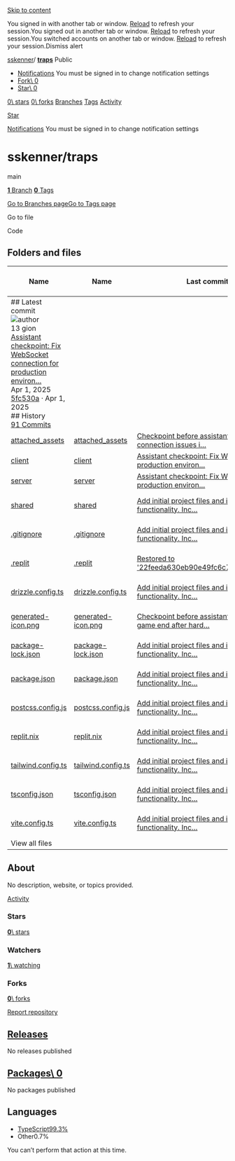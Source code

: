 [Skip to content](https://github.com/sskenner/traps#start-of-content)

You signed in with another tab or window. [Reload](https://github.com/sskenner/traps) to refresh your session.You signed out in another tab or window. [Reload](https://github.com/sskenner/traps) to refresh your session.You switched accounts on another tab or window. [Reload](https://github.com/sskenner/traps) to refresh your session.Dismiss alert

[sskenner](https://github.com/sskenner)/ **[traps](https://github.com/sskenner/traps)** Public

- [Notifications](https://github.com/login?return_to=%2Fsskenner%2Ftraps) You must be signed in to change notification settings
- [Fork\\
0](https://github.com/login?return_to=%2Fsskenner%2Ftraps)
- [Star\\
0](https://github.com/login?return_to=%2Fsskenner%2Ftraps)


[0\\
stars](https://github.com/sskenner/traps/stargazers) [0\\
forks](https://github.com/sskenner/traps/forks) [Branches](https://github.com/sskenner/traps/branches) [Tags](https://github.com/sskenner/traps/tags) [Activity](https://github.com/sskenner/traps/activity)

[Star](https://github.com/login?return_to=%2Fsskenner%2Ftraps)

[Notifications](https://github.com/login?return_to=%2Fsskenner%2Ftraps) You must be signed in to change notification settings

# sskenner/traps

main

[**1** Branch](https://github.com/sskenner/traps/branches) [**0** Tags](https://github.com/sskenner/traps/tags)

[Go to Branches page](https://github.com/sskenner/traps/branches)[Go to Tags page](https://github.com/sskenner/traps/tags)

Go to file

Code

## Folders and files

| Name | Name | Last commit message | Last commit date |
| --- | --- | --- | --- |
| ## Latest commit<br>![author](https://github.githubassets.com/images/gravatars/gravatar-user-420.png?size=40)<br>13 gion<br>[Assistant checkpoint: Fix WebSocket connection for production environ…](https://github.com/sskenner/traps/commit/5fc530ad7ebe8bea79f6550d7c9415381f03694b)<br>Apr 1, 2025<br>[5fc530a](https://github.com/sskenner/traps/commit/5fc530ad7ebe8bea79f6550d7c9415381f03694b) · Apr 1, 2025<br>## History<br>[91 Commits](https://github.com/sskenner/traps/commits/main/) |
| [attached\_assets](https://github.com/sskenner/traps/tree/main/attached_assets "attached_assets") | [attached\_assets](https://github.com/sskenner/traps/tree/main/attached_assets "attached_assets") | [Checkpoint before assistant change: Fix WebSocket connection issues i…](https://github.com/sskenner/traps/commit/2f8bd8d8fa091210742db517ca27440417751226 "Checkpoint before assistant change: Fix WebSocket connection issues in multiplayer mode by correcting the client's WebSocket URL and investigating Replit's WebSocket handling.  Replit-Commit-Author: Assistant") | Apr 1, 2025 |
| [client](https://github.com/sskenner/traps/tree/main/client "client") | [client](https://github.com/sskenner/traps/tree/main/client "client") | [Assistant checkpoint: Fix WebSocket connection for production environ…](https://github.com/sskenner/traps/commit/5fc530ad7ebe8bea79f6550d7c9415381f03694b "Assistant checkpoint: Fix WebSocket connection for production environment  Assistant generated file changes: - client/src/components/Multiplayer/MultiplayerLobby.tsx: Fix WebSocket URL construction - server/socketServer.ts: Update WebSocket server configuration  ---  User prompt:  Please implement the detailed fix in the pasted attachment. The Domain of the app is https://traps2.replit.app.  Replit-Commit-Author: Assistant Replit-Commit-Session-Id: 73494cba-3066-4099-a571-b70a9912868f") | Apr 1, 2025 |
| [server](https://github.com/sskenner/traps/tree/main/server "server") | [server](https://github.com/sskenner/traps/tree/main/server "server") | [Assistant checkpoint: Fix WebSocket connection for production environ…](https://github.com/sskenner/traps/commit/5fc530ad7ebe8bea79f6550d7c9415381f03694b "Assistant checkpoint: Fix WebSocket connection for production environment  Assistant generated file changes: - client/src/components/Multiplayer/MultiplayerLobby.tsx: Fix WebSocket URL construction - server/socketServer.ts: Update WebSocket server configuration  ---  User prompt:  Please implement the detailed fix in the pasted attachment. The Domain of the app is https://traps2.replit.app.  Replit-Commit-Author: Assistant Replit-Commit-Session-Id: 73494cba-3066-4099-a571-b70a9912868f") | Apr 1, 2025 |
| [shared](https://github.com/sskenner/traps/tree/main/shared "shared") | [shared](https://github.com/sskenner/traps/tree/main/shared "shared") | [Add initial project files and implement basic game functionality. Inc…](https://github.com/sskenner/traps/commit/be699e91388f6183371a2fa92db15d35a94c1694 "Add initial project files and implement basic game functionality.  Includes client-side game logic, UI components, and multiplayer features.  Replit-Commit-Author: Agent Replit-Commit-Session-Id: 7c8fffda-21ba-4cc9-9f7e-73c507253a6d Replit-Commit-Screenshot-Url: https://storage.googleapis.com/screenshot-production-us-central1/9ee37227-f2db-4b42-b81c-cbd266d4c5ea/f329f54c-54a7-40de-adf1-e3125d9e407d.jpg") | Mar 31, 2025 |
| [.gitignore](https://github.com/sskenner/traps/blob/main/.gitignore ".gitignore") | [.gitignore](https://github.com/sskenner/traps/blob/main/.gitignore ".gitignore") | [Add initial project files and implement basic game functionality. Inc…](https://github.com/sskenner/traps/commit/be699e91388f6183371a2fa92db15d35a94c1694 "Add initial project files and implement basic game functionality.  Includes client-side game logic, UI components, and multiplayer features.  Replit-Commit-Author: Agent Replit-Commit-Session-Id: 7c8fffda-21ba-4cc9-9f7e-73c507253a6d Replit-Commit-Screenshot-Url: https://storage.googleapis.com/screenshot-production-us-central1/9ee37227-f2db-4b42-b81c-cbd266d4c5ea/f329f54c-54a7-40de-adf1-e3125d9e407d.jpg") | Mar 31, 2025 |
| [.replit](https://github.com/sskenner/traps/blob/main/.replit ".replit") | [.replit](https://github.com/sskenner/traps/blob/main/.replit ".replit") | [Restored to '22feeda630eb90e49fc6c7fd4c88b66209506097'](https://github.com/sskenner/traps/commit/f9f87e7216b7f4466ec241afd483d05c7ff304f4 "Restored to '22feeda630eb90e49fc6c7fd4c88b66209506097'  Replit-Restored-To: 22feeda630eb90e49fc6c7fd4c88b66209506097") | Mar 31, 2025 |
| [drizzle.config.ts](https://github.com/sskenner/traps/blob/main/drizzle.config.ts "drizzle.config.ts") | [drizzle.config.ts](https://github.com/sskenner/traps/blob/main/drizzle.config.ts "drizzle.config.ts") | [Add initial project files and implement basic game functionality. Inc…](https://github.com/sskenner/traps/commit/be699e91388f6183371a2fa92db15d35a94c1694 "Add initial project files and implement basic game functionality.  Includes client-side game logic, UI components, and multiplayer features.  Replit-Commit-Author: Agent Replit-Commit-Session-Id: 7c8fffda-21ba-4cc9-9f7e-73c507253a6d Replit-Commit-Screenshot-Url: https://storage.googleapis.com/screenshot-production-us-central1/9ee37227-f2db-4b42-b81c-cbd266d4c5ea/f329f54c-54a7-40de-adf1-e3125d9e407d.jpg") | Mar 31, 2025 |
| [generated-icon.png](https://github.com/sskenner/traps/blob/main/generated-icon.png "generated-icon.png") | [generated-icon.png](https://github.com/sskenner/traps/blob/main/generated-icon.png "generated-icon.png") | [Checkpoint before assistant change: Fix premature game end after hard…](https://github.com/sskenner/traps/commit/3a8d83d8f1b2db150a68a8d58ea9e8f25aec3e8c "Checkpoint before assistant change: Fix premature game end after hard drop  Replit-Commit-Author: Assistant") | Mar 31, 2025 |
| [package-lock.json](https://github.com/sskenner/traps/blob/main/package-lock.json "package-lock.json") | [package-lock.json](https://github.com/sskenner/traps/blob/main/package-lock.json "package-lock.json") | [Add initial project files and implement basic game functionality. Inc…](https://github.com/sskenner/traps/commit/be699e91388f6183371a2fa92db15d35a94c1694 "Add initial project files and implement basic game functionality.  Includes client-side game logic, UI components, and multiplayer features.  Replit-Commit-Author: Agent Replit-Commit-Session-Id: 7c8fffda-21ba-4cc9-9f7e-73c507253a6d Replit-Commit-Screenshot-Url: https://storage.googleapis.com/screenshot-production-us-central1/9ee37227-f2db-4b42-b81c-cbd266d4c5ea/f329f54c-54a7-40de-adf1-e3125d9e407d.jpg") | Mar 31, 2025 |
| [package.json](https://github.com/sskenner/traps/blob/main/package.json "package.json") | [package.json](https://github.com/sskenner/traps/blob/main/package.json "package.json") | [Add initial project files and implement basic game functionality. Inc…](https://github.com/sskenner/traps/commit/be699e91388f6183371a2fa92db15d35a94c1694 "Add initial project files and implement basic game functionality.  Includes client-side game logic, UI components, and multiplayer features.  Replit-Commit-Author: Agent Replit-Commit-Session-Id: 7c8fffda-21ba-4cc9-9f7e-73c507253a6d Replit-Commit-Screenshot-Url: https://storage.googleapis.com/screenshot-production-us-central1/9ee37227-f2db-4b42-b81c-cbd266d4c5ea/f329f54c-54a7-40de-adf1-e3125d9e407d.jpg") | Mar 31, 2025 |
| [postcss.config.js](https://github.com/sskenner/traps/blob/main/postcss.config.js "postcss.config.js") | [postcss.config.js](https://github.com/sskenner/traps/blob/main/postcss.config.js "postcss.config.js") | [Add initial project files and implement basic game functionality. Inc…](https://github.com/sskenner/traps/commit/be699e91388f6183371a2fa92db15d35a94c1694 "Add initial project files and implement basic game functionality.  Includes client-side game logic, UI components, and multiplayer features.  Replit-Commit-Author: Agent Replit-Commit-Session-Id: 7c8fffda-21ba-4cc9-9f7e-73c507253a6d Replit-Commit-Screenshot-Url: https://storage.googleapis.com/screenshot-production-us-central1/9ee37227-f2db-4b42-b81c-cbd266d4c5ea/f329f54c-54a7-40de-adf1-e3125d9e407d.jpg") | Mar 31, 2025 |
| [replit.nix](https://github.com/sskenner/traps/blob/main/replit.nix "replit.nix") | [replit.nix](https://github.com/sskenner/traps/blob/main/replit.nix "replit.nix") | [Add initial project files and implement basic game functionality. Inc…](https://github.com/sskenner/traps/commit/be699e91388f6183371a2fa92db15d35a94c1694 "Add initial project files and implement basic game functionality.  Includes client-side game logic, UI components, and multiplayer features.  Replit-Commit-Author: Agent Replit-Commit-Session-Id: 7c8fffda-21ba-4cc9-9f7e-73c507253a6d Replit-Commit-Screenshot-Url: https://storage.googleapis.com/screenshot-production-us-central1/9ee37227-f2db-4b42-b81c-cbd266d4c5ea/f329f54c-54a7-40de-adf1-e3125d9e407d.jpg") | Mar 31, 2025 |
| [tailwind.config.ts](https://github.com/sskenner/traps/blob/main/tailwind.config.ts "tailwind.config.ts") | [tailwind.config.ts](https://github.com/sskenner/traps/blob/main/tailwind.config.ts "tailwind.config.ts") | [Add initial project files and implement basic game functionality. Inc…](https://github.com/sskenner/traps/commit/be699e91388f6183371a2fa92db15d35a94c1694 "Add initial project files and implement basic game functionality.  Includes client-side game logic, UI components, and multiplayer features.  Replit-Commit-Author: Agent Replit-Commit-Session-Id: 7c8fffda-21ba-4cc9-9f7e-73c507253a6d Replit-Commit-Screenshot-Url: https://storage.googleapis.com/screenshot-production-us-central1/9ee37227-f2db-4b42-b81c-cbd266d4c5ea/f329f54c-54a7-40de-adf1-e3125d9e407d.jpg") | Mar 31, 2025 |
| [tsconfig.json](https://github.com/sskenner/traps/blob/main/tsconfig.json "tsconfig.json") | [tsconfig.json](https://github.com/sskenner/traps/blob/main/tsconfig.json "tsconfig.json") | [Add initial project files and implement basic game functionality. Inc…](https://github.com/sskenner/traps/commit/be699e91388f6183371a2fa92db15d35a94c1694 "Add initial project files and implement basic game functionality.  Includes client-side game logic, UI components, and multiplayer features.  Replit-Commit-Author: Agent Replit-Commit-Session-Id: 7c8fffda-21ba-4cc9-9f7e-73c507253a6d Replit-Commit-Screenshot-Url: https://storage.googleapis.com/screenshot-production-us-central1/9ee37227-f2db-4b42-b81c-cbd266d4c5ea/f329f54c-54a7-40de-adf1-e3125d9e407d.jpg") | Mar 31, 2025 |
| [vite.config.ts](https://github.com/sskenner/traps/blob/main/vite.config.ts "vite.config.ts") | [vite.config.ts](https://github.com/sskenner/traps/blob/main/vite.config.ts "vite.config.ts") | [Add initial project files and implement basic game functionality. Inc…](https://github.com/sskenner/traps/commit/be699e91388f6183371a2fa92db15d35a94c1694 "Add initial project files and implement basic game functionality.  Includes client-side game logic, UI components, and multiplayer features.  Replit-Commit-Author: Agent Replit-Commit-Session-Id: 7c8fffda-21ba-4cc9-9f7e-73c507253a6d Replit-Commit-Screenshot-Url: https://storage.googleapis.com/screenshot-production-us-central1/9ee37227-f2db-4b42-b81c-cbd266d4c5ea/f329f54c-54a7-40de-adf1-e3125d9e407d.jpg") | Mar 31, 2025 |
| View all files |

## About

No description, website, or topics provided.


[Activity](https://github.com/sskenner/traps/activity)

### Stars

[**0**\\
stars](https://github.com/sskenner/traps/stargazers)

### Watchers

[**1**\\
watching](https://github.com/sskenner/traps/watchers)

### Forks

[**0**\\
forks](https://github.com/sskenner/traps/forks)

[Report repository](https://github.com/contact/report-content?content_url=https%3A%2F%2Fgithub.com%2Fsskenner%2Ftraps&report=sskenner+%28user%29)

## [Releases](https://github.com/sskenner/traps/releases)

No releases published

## [Packages\  0](https://github.com/users/sskenner/packages?repo_name=traps)

No packages published

## Languages

- [TypeScript99.3%](https://github.com/sskenner/traps/search?l=typescript)
- Other0.7%

You can’t perform that action at this time.